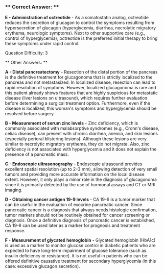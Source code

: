 ### ** Correct Answer: **

**E - Administration of octreotide** - As a somatostatin analog, octreotide reduces the secretion of glucagon to control the symptoms resulting from hypersecretion of glucagon (hyperglycemia, diarrhea, necrolytic migratory erythema, neurologic symptoms). Next to other supportive care (e.g., control of hyperglycemia), octreotide is the preferred initial therapy to bring these symptoms under rapid control.

Question Difficulty: 3

** Other Answers: **

**A - Distal pancreatectomy** - Resection of the distal portion of the pancreas is the definitive treatment for glucagonoma that is strictly localized to the pancreas and not metastasized. In localized disease, resection can lead to rapid resolution of symptoms. However, localized glucagonoma is rare and this patient already shows features that are highly suspicious for metastatic disease (liver lesions on ultrasound), which requires further evaluation before determining a surgical treatment option. Furthermore, even if the disease is localized, this woman's symptoms and hyperglycemia should be resolved before surgery.

**B - Measurement of serum zinc levels** - Zinc deficiency, which is commonly associated with malabsorptive syndromes (e.g., Crohn's disease, celiac disease), can present with chronic diarrhea, anemia, and skin lesions (especially perioral blistering lesions). Although these lesions are very similar to necrolytic migratory erythema, they do not migrate. Also, zinc deficiency is not associated with hyperglycemia and it does not explain the presence of a pancreatic mass.

**C - Endoscopic ultrasonography** - Endoscopic ultrasound provides excellent spatial resolution (up to 2–3 mm), allowing detection of very small tumors and providing more accurate information on the local disease extent. However, it only plays a minor role in the diagnosis of glucagonoma since it is primarily detected by the use of hormonal assays and CT or MRI imaging.

**D - Obtaining cancer antigen 19-9 levels** - CA 19-9 is a tumor marker that can be useful in the evaluation of exocrine pancreatic cancer. Since pancreatic cancer is a diagnosis that always needs histologic confirmation, tumor markers should not be routinely obtained for cancer screening or diagnosis. Once a definitive diagnosis of pancreatic cancer is established, CA 19-9 can be used later as a marker for prognosis and treatment response.

**F - Measurement of glycated hemoglobin** - Glycated hemoglobin (HbA1c) is used as a marker to monitor glucose control in diabetic patients who are expected to have long-term impairment of glucose tolerance (such as insulin deficiency or resistance). It is not useful in patients who can be offered definitive causative treatment for secondary hyperglycemia (in this case: excessive glucagon secretion).

